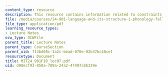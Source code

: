 ```yaml
---
content_type: resource
description: This resource contains information related to constraints.
file: /media/courses/24-901-language-and-its-structure-i-phonology-fall-2010/d08ecf93858a789a24a247497c8b339e_MIT24_901F10_lec07.pdf
file_type: application/pdf
learning_resource_types:
- Lecture Notes
ocw_type: OCWFile
parent_title: Lecture Notes
parent_type: CourseSection
parent_uid: f13bd08c-1a2c-bead-070e-02b37bc48ce1
resourcetype: Document
title: MIT24_901F10_lec07.pdf
uid: d08ecf93-858a-789a-24a2-47497c8b339e
---
```

